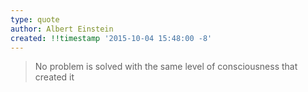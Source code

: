 ```yaml
---
type: quote
author: Albert Einstein
created: !!timestamp '2015-10-04 15:48:00 -8'
---
```

> No problem is solved with the same level of consciousness that created it
